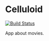 # Celluloid
[![Build Status](https://travis-ci.org/rmxsantiago/celluloid.svg?branch=master)](https://travis-ci.org/rmxsantiago/celluloid)

App about movies.
